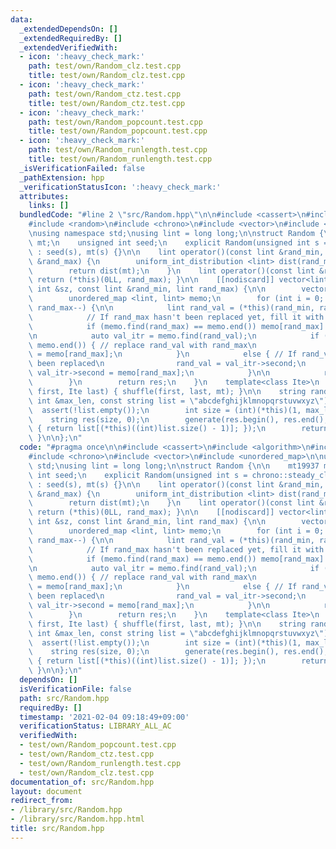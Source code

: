 ```yaml
---
data:
  _extendedDependsOn: []
  _extendedRequiredBy: []
  _extendedVerifiedWith:
  - icon: ':heavy_check_mark:'
    path: test/own/Random_clz.test.cpp
    title: test/own/Random_clz.test.cpp
  - icon: ':heavy_check_mark:'
    path: test/own/Random_ctz.test.cpp
    title: test/own/Random_ctz.test.cpp
  - icon: ':heavy_check_mark:'
    path: test/own/Random_popcount.test.cpp
    title: test/own/Random_popcount.test.cpp
  - icon: ':heavy_check_mark:'
    path: test/own/Random_runlength.test.cpp
    title: test/own/Random_runlength.test.cpp
  _isVerificationFailed: false
  _pathExtension: hpp
  _verificationStatusIcon: ':heavy_check_mark:'
  attributes:
    links: []
  bundledCode: "#line 2 \"src/Random.hpp\"\n\n#include <cassert>\n#include <algorithm>\n\
    #include <random>\n#include <chrono>\n#include <vector>\n#include <unordered_map>\n\
    \nusing namespace std;\nusing lint = long long;\n\nstruct Random {\n\n    mt19937\
    \ mt;\n    unsigned int seed;\n    explicit Random(unsigned int s = chrono::steady_clock::now().time_since_epoch().count())\
    \ : seed(s), mt(s) {}\n\n    lint operator()(const lint &rand_min, const lint\
    \ &rand_max) {\n        uniform_int_distribution <lint> dist(rand_min, rand_max);\n\
    \        return dist(mt);\n    }\n    lint operator()(const lint &rand_max) {\
    \ return (*this)(0LL, rand_max); }\n\n    [[nodiscard]] vector<lint> uniq_vec(const\
    \ int &sz, const lint &rand_min, lint rand_max) {\n\n        vector<lint> res(sz);\n\
    \        unordered_map <lint, lint> memo;\n        for (int i = 0; i < sz; i++,\
    \ rand_max--) {\n\n            lint rand_val = (*this)(rand_min, rand_max);\n\n\
    \            // If rand_max hasn't been replaced yet, fill it with rand_max\n\
    \            if (memo.find(rand_max) == memo.end()) memo[rand_max] = rand_max;\n\
    \n            auto val_itr = memo.find(rand_val);\n            if (val_itr ==\
    \ memo.end()) { // replace rand_val with rand_max\n                memo[rand_val]\
    \ = memo[rand_max];\n            }\n            else { // If rand_val has already\
    \ been replaced\n                rand_val = val_itr->second;\n               \
    \ val_itr->second = memo[rand_max];\n            }\n\n            res[i] = rand_val;\n\
    \        }\n        return res;\n    }\n    template<class Ite>\n    void shuf(Ite\
    \ first, Ite last) { shuffle(first, last, mt); }\n\n    string random_string(const\
    \ int &max_len, const string list = \"abcdefghijklmnopqrstuvwxyz\") {\n      \
    \  assert(!list.empty());\n        int size = (int)(*this)(1, max_len);\n    \
    \    string res(size, 0);\n        generate(res.begin(), res.end(), [this, &list]()\
    \ { return list[(*this)((int)list.size() - 1)]; });\n        return res;\n   \
    \ }\n\n};\n"
  code: "#pragma once\n\n#include <cassert>\n#include <algorithm>\n#include <random>\n\
    #include <chrono>\n#include <vector>\n#include <unordered_map>\n\nusing namespace\
    \ std;\nusing lint = long long;\n\nstruct Random {\n\n    mt19937 mt;\n    unsigned\
    \ int seed;\n    explicit Random(unsigned int s = chrono::steady_clock::now().time_since_epoch().count())\
    \ : seed(s), mt(s) {}\n\n    lint operator()(const lint &rand_min, const lint\
    \ &rand_max) {\n        uniform_int_distribution <lint> dist(rand_min, rand_max);\n\
    \        return dist(mt);\n    }\n    lint operator()(const lint &rand_max) {\
    \ return (*this)(0LL, rand_max); }\n\n    [[nodiscard]] vector<lint> uniq_vec(const\
    \ int &sz, const lint &rand_min, lint rand_max) {\n\n        vector<lint> res(sz);\n\
    \        unordered_map <lint, lint> memo;\n        for (int i = 0; i < sz; i++,\
    \ rand_max--) {\n\n            lint rand_val = (*this)(rand_min, rand_max);\n\n\
    \            // If rand_max hasn't been replaced yet, fill it with rand_max\n\
    \            if (memo.find(rand_max) == memo.end()) memo[rand_max] = rand_max;\n\
    \n            auto val_itr = memo.find(rand_val);\n            if (val_itr ==\
    \ memo.end()) { // replace rand_val with rand_max\n                memo[rand_val]\
    \ = memo[rand_max];\n            }\n            else { // If rand_val has already\
    \ been replaced\n                rand_val = val_itr->second;\n               \
    \ val_itr->second = memo[rand_max];\n            }\n\n            res[i] = rand_val;\n\
    \        }\n        return res;\n    }\n    template<class Ite>\n    void shuf(Ite\
    \ first, Ite last) { shuffle(first, last, mt); }\n\n    string random_string(const\
    \ int &max_len, const string list = \"abcdefghijklmnopqrstuvwxyz\") {\n      \
    \  assert(!list.empty());\n        int size = (int)(*this)(1, max_len);\n    \
    \    string res(size, 0);\n        generate(res.begin(), res.end(), [this, &list]()\
    \ { return list[(*this)((int)list.size() - 1)]; });\n        return res;\n   \
    \ }\n\n};\n"
  dependsOn: []
  isVerificationFile: false
  path: src/Random.hpp
  requiredBy: []
  timestamp: '2021-02-04 09:18:49+09:00'
  verificationStatus: LIBRARY_ALL_AC
  verifiedWith:
  - test/own/Random_popcount.test.cpp
  - test/own/Random_ctz.test.cpp
  - test/own/Random_runlength.test.cpp
  - test/own/Random_clz.test.cpp
documentation_of: src/Random.hpp
layout: document
redirect_from:
- /library/src/Random.hpp
- /library/src/Random.hpp.html
title: src/Random.hpp
---
```

